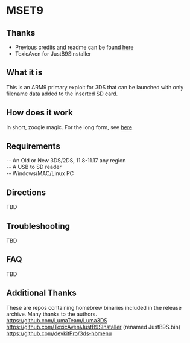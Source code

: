 # MSET9

## Thanks 
- Previous credits and readme can be found [here](README_old.md)
- ToxicAven for JustB9SInstaller


## What it is
This is an ARM9 primary exploit for 3DS that can be launched with only filename data added to the inserted SD card. 

## How does it work
In short, zoogie magic. For the long form, see [here](README_old.md)

## Requirements
-- An Old or New 3DS/2DS, 11.8-11.17 any region<br>
-- A USB to SD reader<br>
-- Windows/MAC/Linux PC<br>

## Directions
TBD

## Troubleshooting
TBD

## FAQ
TBD

## Additional Thanks
These are repos containing homebrew binaries included in the release archive. Many thanks to the authors.<br>
https://github.com/LumaTeam/Luma3DS<br>
https://github.com/ToxicAven/JustB9SInstaller (renamed JustB9S.bin)<br>
https://github.com/devkitPro/3ds-hbmenu<br>
